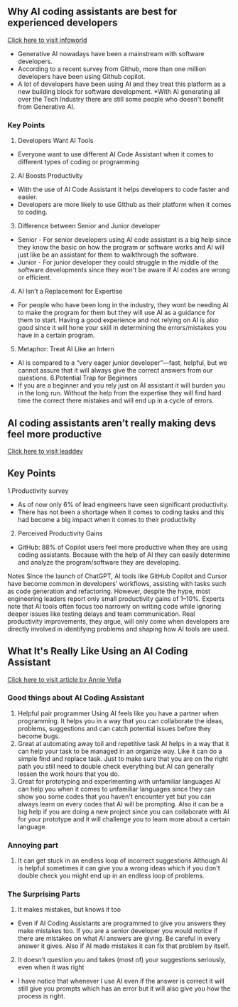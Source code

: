 ## Why AI coding assistants are best for experienced developers
[Click here to visit infoworld]((https://www.infoworld.com/article/3619505/why-ai-is-best-for-experienced-developers.html))

* Generative AI nowadays have been a mainstream with software developers.
* According to a recent survey from Github, more than one million developers have been using Github copilot.
* A lot of developers have been using AI and they treat this platform as a new building block for software development.
*With AI generating all over the Tech Industry there are still some people who doesn't benefit from Generative AI.
### Key Points
1. Developers Want AI Tools
* Everyone want to use different AI Code Assistant when it comes to different types of coding or programming
2. AI Boosts Productivity
* With the use of AI Code Assistant it helps developers to code faster and easier.
* Developers are more likely to use GIthub as their platform when it comes to coding.
3. Difference between Senior and Junior developer
* Senior - For senior developers using AI code assistant is a big help since they know the basic on how the program or software works and AI will just like be an assistant for them to walkthrough the software.
* Junior - For junior developer they could struggle in the middle of the software developments since they won't be aware if AI codes are wrong or efficient.
4. AI Isn’t a Replacement for Expertise
* For people who have been long in the industry, they wont be needing AI to make the program for them but they will use AI as a guidance for them to start.
Having a good experience and not relying on AI is also good since it will hone your skill in determining the errors/mistakes you have in a certain program.
5. Metaphor: Treat AI Like an Intern
* AI is compared to a “very eager junior developer”—fast, helpful, but we cannot assure that it will always give the correct answers from our questions.
6.Potential Trap for Beginners
* If you are a beginner and you rely just on AI assistant it will burden you in the long run.
Without the help from the expertise they will find hard time the correct there mistakes and will end up in a cycle of errors.


## AI coding assistants aren’t really making devs feel more productive
[Click here to visit leaddev]((https://www.infoworld.com/article/3619505/why-ai-is-best-for-experienced-developers.html)](https://leaddev.com/velocity/ai-coding-assistants-arent-really-making-devs-feel-more-productive))


## Key Points
1.Productivity survey
* As of now only 6% of lead engineers have seen significant productivity.
* There has not been a shortage when it comes to coding tasks and this had become a big impact when it comes to their productivity
2. Perceived Productivity Gains
* GitHub: 88% of Copilot users feel more productive when they are using coding assistants. Because with the help of AI they can easily determine and analyze the program/software they are developing.

Notes
Since the launch of ChatGPT, AI tools like GitHub Copilot and Cursor have become common in developers’ workflows, assisting with tasks such as code generation and refactoring. However, despite the hype, most engineering leaders report only small productivity gains of 1–10%. Experts note that AI tools often focus too narrowly on writing code while ignoring deeper issues like testing delays and team communication. Real productivity improvements, they argue, will only come when developers are directly involved in identifying problems and shaping how AI tools are used.


## What It's Really Like Using an AI Coding Assistant
[Click here to visit article by Annie Vella]((https://annievella.com/posts/what-its-really-like-using-an-ai-coding-assistant/))
### Good things about AI Coding Assistant
1. Helpful pair programmer
Using AI feels like you have a partner when programming. It helps you in a way that you can collaborate the ideas, problems, suggestions and can catch potential issues before they become bugs.
2. Great at automating away toil and repetitive task
AI helps in a way that it can help your task to be managed in an organize way. Like it can do a simple find and replace task. Just to make sure that you are on the right path you still need to double check everything but AI can generally lessen the work hours that you do.
3. Great for prototyping and experimenting with unfamiliar languages
AI can help you when it comes to unfamiliar languages since they can show you some codes that you haven't encounter yet but you can always learn on every codes that AI will be prompting.
Also it can be a big help if you are doing a new project since you can collaborate with AI for your prototype and it will challenge you to learn more about a certain language.
### Annoying part
1. It can get stuck in an endless loop of incorrect suggestions
Although AI is helpful sometimes it can give you a wrong ideas which if you don't double check you might end up in an endless loop of problems.
### The Surprising Parts
1. It makes mistakes, but knows it too
* Even if AI Coding Assistants are programmed to give you answers they make mistakes too. If you are a senior developer you would notice if there are mistakes on what AI answers are giving. Be careful in every answer it gives. Also if AI made mistakes it can fix that problem by itself.
2. It doesn’t question you and takes (most of) your suggestions seriously, even when it was right
* I have notice that whenever I use AI even if the answer is correct it will still give you prompts which has an error but it will also give you how the process is right.

